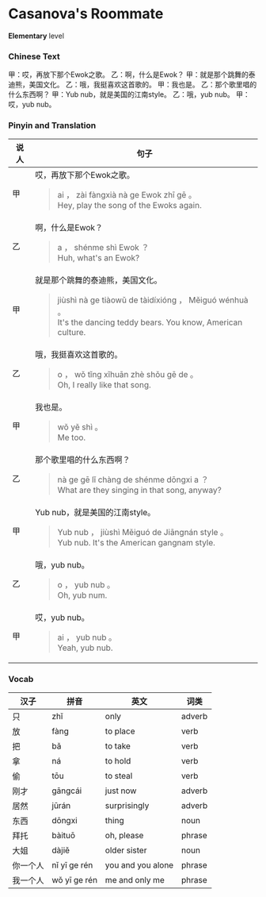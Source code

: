# Casanova's Roommate
**Elementary** level
### Chinese Text
甲：哎，再放下那个Ewok之歌。
乙：啊，什么是Ewok？
甲：就是那个跳舞的泰迪熊，美国文化。
乙：哦，我挺喜欢这首歌的。
甲：我也是。
乙：那个歌里唱的什么东西啊？
甲：Yub nub，就是美国的江南style。
乙：哦，yub nub。
甲：哎，yub nub。

### Pinyin and Translation
|说人|句子|
|----|----|
|甲|哎，再放下那个Ewok之歌。<blockquote>ai ， zài fàngxià nà ge Ewok zhī gē 。<br />Hey, play the song of the Ewoks again.</blockquote>|
|乙|啊，什么是Ewok？<blockquote>a ， shénme shì Ewok ？<br />Huh, what's an Ewok?</blockquote>|
|甲|就是那个跳舞的泰迪熊，美国文化。<blockquote>jiùshì nà ge tiàowǔ de tàidíxióng ， Měiguó wénhuà 。<br />It's the dancing teddy bears. You know, American culture.</blockquote>|
|乙|哦，我挺喜欢这首歌的。<blockquote>o ， wǒ tǐng xǐhuān zhè shǒu gē de 。<br />Oh, I really like that song.</blockquote>|
|甲|我也是。<blockquote>wǒ yě shì 。<br />Me too.</blockquote>|
|乙|那个歌里唱的什么东西啊？<blockquote>nà ge gē lǐ chàng de shénme dōngxi a ？<br />What are they singing in that song, anyway?</blockquote>|
|甲|Yub nub，就是美国的江南style。<blockquote>Yub  nub ， jiùshì Měiguó de Jiāngnán style 。<br />Yub nub. It's the American gangnam style.</blockquote>|
|乙|哦，yub nub。<blockquote>o ， yub  nub 。<br />Oh, yub num.</blockquote>|
|甲|哎，yub nub。<blockquote>ai ， yub  nub 。<br />Yeah, yub nub.</blockquote>|
### Vocab
|汉子|拼音|英文|词类|
|----|----|----|----|
|只|zhǐ|only|adverb|
|放|fàng|to place|verb|
|把|bǎ|to take|verb|
|拿|ná|to hold|verb|
|偷|tōu|to steal|verb|
|刚才|gāngcái|just now|adverb|
|居然|jūrán|surprisingly|adverb|
|东西|dōngxi|thing|noun|
|拜托|bàituō|oh, please|phrase|
|大姐|dàjiě|older sister|noun|
|你一个人|nǐ yī ge rén|you and you alone|phrase|
|我一个人|wǒ yī ge rén|me and only me|phrase|